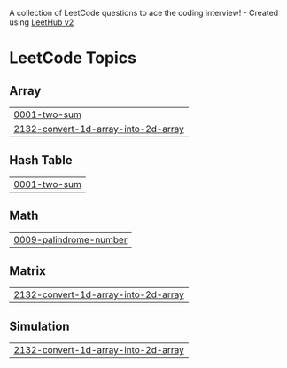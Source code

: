 A collection of LeetCode questions to ace the coding interview! - Created using [LeetHub v2](https://github.com/arunbhardwaj/LeetHub-2.0)
<!---LeetCode Topics Start-->
# LeetCode Topics
## Array
|  |
| ------- |
| [0001-two-sum](https://github.com/ItzHimanshu2003/LEEDCODE_SOLUTION/tree/master/0001-two-sum) |
| [2132-convert-1d-array-into-2d-array](https://github.com/ItzHimanshu2003/LEEDCODE_SOLUTION/tree/master/2132-convert-1d-array-into-2d-array) |
## Hash Table
|  |
| ------- |
| [0001-two-sum](https://github.com/ItzHimanshu2003/LEEDCODE_SOLUTION/tree/master/0001-two-sum) |
## Math
|  |
| ------- |
| [0009-palindrome-number](https://github.com/ItzHimanshu2003/LEEDCODE_SOLUTION/tree/master/0009-palindrome-number) |
## Matrix
|  |
| ------- |
| [2132-convert-1d-array-into-2d-array](https://github.com/ItzHimanshu2003/LEEDCODE_SOLUTION/tree/master/2132-convert-1d-array-into-2d-array) |
## Simulation
|  |
| ------- |
| [2132-convert-1d-array-into-2d-array](https://github.com/ItzHimanshu2003/LEEDCODE_SOLUTION/tree/master/2132-convert-1d-array-into-2d-array) |
<!---LeetCode Topics End-->
